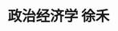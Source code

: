 ---
title: 政治经济学 徐禾
publishDate: 2025/3/15
description: updating
tags:
  - 政治经济学
heroImage: { src: './thumbnail.jpg', color: '#B4C6DA' }
language: '中文'
---